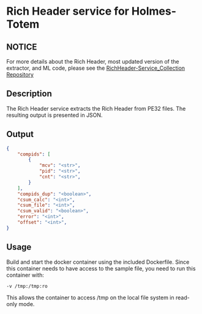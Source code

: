 # Rich Header service for Holmes-Totem

## NOTICE

For more details about the Rich Header, most updated version of the extractor, and ML code, please see the [RichHeader-Service_Collection Repository](https://github.com/HolmesProcessing/RichHeader-Service_Collection)

## Description

The Rich Header service extracts the Rich Header from PE32 files. The resulting output is presented in JSON. 

## Output
```json
{
    "compids": [
        {
            "mcv": "<str>",
            "pid": "<str>",
            "cnt": "<str>",
        }
    ],
    "compids_dup": "<boolean>",
    "csum_calc": "<int>",
    "csum_file": "<int>",
    "csum_valid": "<boolean>",
    "error": "<int>",
    "offset": "<int>",
}
```

## Usage

Build and start the docker container using the included Dockerfile. Since this container needs to have access to the sample file, you need to run this container with:

`-v /tmp:/tmp:ro`

This allows the container to access /tmp on the local file system in read-only mode.
